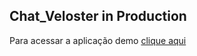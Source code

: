 ## Chat_Veloster in Production

Para acessar a aplicação demo [clique aqui](http://chatveloster-frontend.herokuapp.com/)
